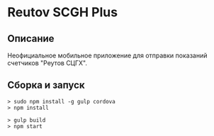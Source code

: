 # Reutov SCGH Plus

## Описание

Неофициальное мобильное приложение для отправки показаний счетчиков "Реутов СЦГХ".

## Сборка и запуск

```shell
> sudo npm install -g gulp cordova
> npm install
```

```shell
> gulp build
> npm start
```
